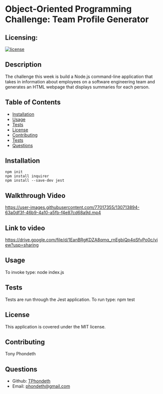   
  # Object-Oriented Programming Challenge: Team Profile Generator

  ## Licensing:
  [![license](https://img.shields.io/badge/license-MIT-brightgreen)](https://shields.io)

  ## Description
  The challenge this week is build a Node.js command-line application that takes in information about employees on a software engineering team and generates an       HTML webpage that displays summaries for each person.

  ## Table of Contents
  - [Installation](#installation)
  - [Usage](#usage)
  - [Tests](#tests)
  - [License](#license)
  - [Contributing](#contributing)
  - [Tests](#tests)
  - [Questions](#questions)

  ## Installation
    npm init 
    npm install inquirer 
    npm install --save-dev jest

  ## Walkthrough Video
  https://user-images.githubusercontent.com/77017355/130713894-63a0df3f-46b9-4a10-a5fb-f4e87cd68a9d.mp4

  ## Link to video
  https://drive.google.com/file/d/1EanBRgKDZA8qmq_rnEgbiQp4qSfvPo0c/view?usp=sharing
  
  ## Usage 
  To invoke type: node index.js

  ## Tests
  Tests are run through the Jest application. To run type: npm test

  ## License
  This application is covered under the MIT license.

  ## Contributing
  Tony Phondeth

  ## Questions
  - Github: [TPhondeth](https://github.com/TPhondeth)
  - Email: phondeth@gmail.com
